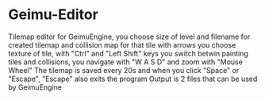 # Geimu-Editor

Tilemap editor for GeimuEngine, you choose size of level and filename for created tilemap and collision map for that tile
with arrows you choose texture of tile, with "Ctrl" and "Left Shift" keys you switch betwin painting tiles and collisions,
you navigate with "W A S D" and zoom with "Mouse Wheel"
The tilemap is saved every 20s and when you click "Space" or "Escape", "Escape" also exits the program
Output is 2 files that can be used by GeimuEngine
